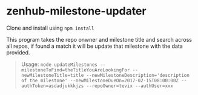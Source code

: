 # zenhub-milestone-updater


Clone and install using ``npm install``

This program takes the repo onwner and milestone title and search across all repos, if found a match it will be update that milestone with the data provided.

>Usage:
```node updateMilestones --milestoneToFind=theTitleYouAreLookingFor --newMilestoneTitle=title --newMilestoneDescription='description of the milestone' --newMilestoneDueOn=2017-02-15T08:00:00Z --authToken=asdadjukkkjzs --repoOwner=tevix --authUser=xxx```
